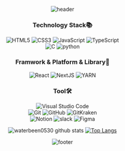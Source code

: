 <div align = center>

![header](https://capsule-render.vercel.app/api?type=waving&color=auto&height=260&section=header&text=Waterbeen0530&fontSize=60&animation=fadeIn&fontAlignY=32&desc=Front-End%20Developer&descAlignY=51&descAlign=60)
### Technology Stack📚

![HTML5](https://img.shields.io/badge/html5-%23E34F26.svg?style=flat-square&logo=html5&logoColor=white)
![CSS3](https://img.shields.io/badge/css3-%231572B6.svg?style=flat-square&logo=css3&logoColor=white)
![JavaScript](https://img.shields.io/badge/JavaScript-F7DF1E?style=flat-square&logo=JavaScript&logoColor=white)
![TypeScript](https://img.shields.io/badge/typeScript-%23007ACC.svg?style=flat-square&logo=typescript&logoColor=white)
<br>
![C](https://img.shields.io/badge/c-%2300599C.svg?style=flat-squaree&logo=c&logoColor=white)
![python](https://img.shields.io/badge/python-3776AB.svg?style=flat-square&logo=python&logoColor=white)

 ### Framwork & Platform & Library🌿
  
![React](https://img.shields.io/badge/react-%2320232a.svg?style=flat-square&logo=react&logoColor=%2361DAFB)
![NextJS](https://img.shields.io/badge/Next-black?style=flat-square&logo=next.js&logoColor=white)
![YARN](https://img.shields.io/badge/yarn-%23000000.svg?style=flat-square&logo=yarn&logoColor=white)

### Tool🛠
![Visual Studio Code](https://img.shields.io/badge/VScode-0078d7.svg?style=flat-square&logo=visual-studio-code&logoColor=white)
<br>
![Git](https://img.shields.io/badge/git%20bash-%23F05033.svg?style=flat-square&logo=git&logoColor=white)
![GitHub](https://img.shields.io/badge/github-%23121011.svg?style=flat-square&logo=github&logoColor=white)
![GitKraken](https://img.shields.io/badge/GitKraken-121422.svg?style=flat-square&logo=GitKraken&logoColor=#179287)
<br>
![Notion](https://img.shields.io/badge/Notion-%23000000.svg?style=flat-square&logo=notion&logoColor=white)
![slack](https://img.shields.io/badge/slack-4A154B.svg?style=flat-square&logo=slack&logoColor=white)
![Figma](https://img.shields.io/badge/Figma-F24E1E?style=flat-square&logo=Figma&logoColor=white)

![waterbeen0530 github stats](https://github-readme-stats.vercel.app/api?username=waterbeen0530&theme=vue&show_icons=true&hide_border=true)
[![Top Langs](https://github-readme-stats.vercel.app/api/top-langs/?username=waterbeen0530&theme=vue&layout=compact&hide_border=true)](https://github.com/anuraghazra/github-readme-stats)<br>


![footer](https://capsule-render.vercel.app/api?type=waving&color=gradient&reversal=false&section=footer)
</div>
